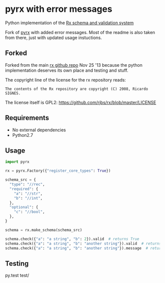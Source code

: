 pyrx with error messages
====

Python implementation of the [Rx schema and validation system](http://rx.codesimply.com/)

Fork of [pyrx](https://github.com/uniphil/pyrx) with added error messages. Most of the readme is also taken from there, just with updated usage instuctions.


Forked
------

Forked from the main [rx github repo](https://github.com/rjbs/rx) Nov 25 '13
because the python implementation deserves its own place and testing and stuff.

The copyright line of the license for the rx repository reads:

    The contents of the Rx repository are copyright (C) 2008, Ricardo SIGNES.

The license itself is GPL2: https://github.com/rjbs/rx/blob/master/LICENSE


Requirements
------------

* No external dependencies
* Python2.7


Usage
-----

```python
import pyrx

rx = pyrx.Factory({"register_core_types": True})

schema_src = {
  "type": "//rec",
  "required": {
    "a": "//str",
    "b": "//int",
  },
  "optional": {
    "c": "//bool",
  },
}

schema = rx.make_schema(schema_src)

schema.check({"a": "a string", "b": 2}).valid  # returns True
schema.check({"a": "a string", "b": "another string"}).valid  # returns False
schema.check({"a": "a string", "b": "another string"}).message  # returns an error message

```


Testing
-------

py.test test/

